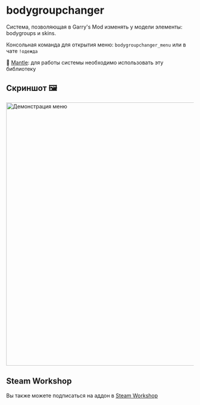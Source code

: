 # bodygroupchanger
Система, позволяющая в Garry's Mod изменять у модели элементы: bodygroups и skins.

Консольная команда для открытия меню: `bodygroupchanger_menu` или в чате `!одежда`

🔧 [Mantle](https://github.com/darkfated/mantle): для работы системы необходимо использовать эту библиотеку

## Скриншот 🖼️
<img width="957" height="708" alt="Демонстрация меню" src="https://github.com/user-attachments/assets/5b39aefa-562d-42c7-9586-42c1f4fe39dd" />

## Steam Workshop
Вы также можете подписаться на аддон в [Steam Workshop](https://steamcommunity.com/sharedfiles/filedetails/?id=3538434755)
